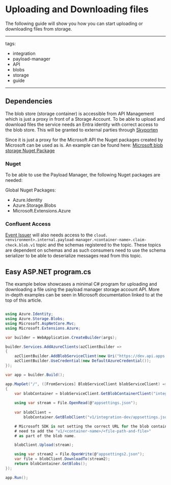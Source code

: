 # Uploading and Downloading files

The following guide will show you how you can start uploading or downloading files from storage.

---
tags:

- integration
- payload-manager
- API
- blobs
- storage
- guide

---

## Dependencies

The blob store (storage container) is accessible from API Management which is just a proxy in front of a Storage Account.
To be able to upload and download files the service needs an Entra identity with correct access to the blob store.
This will be granted to external parties through [Skyporten](/integration/Payload-Manager/Getting-Started/Skyporten)

Since it is just a proxy for the Microsoft API the Nuget packages created by Microsoft can be used as is.
An example can be found here: [Microsoft blob storage Nuget Package](https://learn.microsoft.com/en-us/azure/storage/blobs/storage-quickstart-blobs-dotnet?tabs=visual-studio%2Cmanaged-identity%2Croles-azure-portal%2Csign-in-azure-cli%2Cidentity-visual-studio&pivots=blob-storage-quickstart-scratch)

### Nuget

To be able to use the Payload Manager, the following Nuget packages are needed:

Global Nuget Packages:

- Azure.Identity
- Azure.Storage.Blobs
- Microsoft.Extensions.Azure

### Confluent Access

[Event Issuer](test.com) will also needs access to the `cloud.<environment>.internal.payload-manager.<container-name>.claim-check.blob.v1`
topic and the schemas registered to the topic. These topics are dependent on schemas and as such
consumers need to use the schema serializer to be able to deserialize messages read from this topic.

## Easy ASP.NET program.cs

The example below showcases a minimal C# program for uploading and downloading a file using the payload manager storage account API.
More in-depth examples can be seen in Microsoft documentation linked to at the top of this article.

```csharp

using Azure.Identity;
using Azure.Storage.Blobs;
using Microsoft.AspNetCore.Mvc;
using Microsoft.Extensions.Azure;

var builder = WebApplication.CreateBuilder(args);

builder.Services.AddAzureClients(azClientBuilder =>
{
    azClientBuilder.AddBlobServiceClient(new Uri("https://dev.api.apps.banenor.no/payload-manager/v1/"));
    azClientBuilder.UseCredential(new DefaultAzureCredential());
});

var app = builder.Build();

app.MapGet("/", ([FromServices] BlobServiceClient blobServiceClient) =>
{
    var blobContainer = blobServiceClient.GetBlobContainerClient("integration-dev");
    
    using var stream = File.OpenRead(@"appsettings.json");
    
    var blobClient = 
        blobContainer.GetBlobClient("v1/integration-dev/appsettings.json");  

    # Microsoft SDK is not setting the correct URL for the blob container so we 
    # need to add the "v1/<container-name>/<file-path-and-file>" 
    # as part of the blob name.

    blobClient.Upload(stream);

    using var stream2 = File.OpenWrite(@"appsettings2.json");
    var file = blobClient.DownloadTo(stream2);
    return blobContainer.GetBlobs();
});

app.Run();

```
